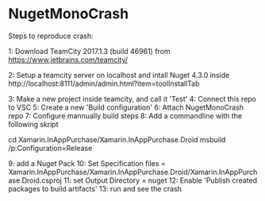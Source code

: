 # NugetMonoCrash

Steps to reproduce crash:

1: Download TeamCity 2017.1.3 (build 46961) from https://www.jetbrains.com/teamcity/ 

2: Setup a teamcity server on localhost and intall Nuget 4.3.0 inside http://localhost:8111/admin/admin.html?item=toolInstallTab

3: Make a new project inside teamcity, and call it 'Test'
4: Connect this repo to VSC
5: Create a new 'Build configuration'
6: Attach NugetMonoCrash repo
7: Configure mannually build steps
8: Add a commandline with the following skript

cd Xamarin.InAppPurchase/Xamarin.InAppPurchase.Droid
msbuild /p:Configuration=Release

9: add a Nuget Pack
10: Set Specification files = Xamarin.InAppPurchase/Xamarin.InAppPurchase.Droid/Xamarin.InAppPurchase.Droid.csproj
11: set Output Directory = nuget
12: Enable 'Publish created packages to build artifacts'
13: run and see the crash

